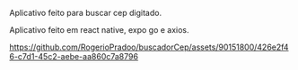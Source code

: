 Aplicativo feito para buscar cep digitado.

Aplicativo feito em react native, expo go e axios.

https://github.com/RogerioPradoo/buscadorCep/assets/90151800/426e2f46-c7d1-45c2-aebe-aa860c7a8796

